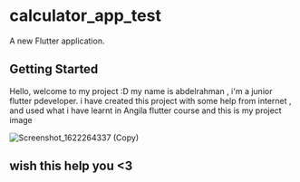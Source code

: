 # calculator_app_test

A new Flutter application.

## Getting Started
Hello, welcome to my project :D
my name is abdelrahman , i'm a junior flutter pdeveloper.
i have created this project with some help from internet , and used what i have learnt in Angila flutter course
and this is my project image

![Screenshot_1622264337 (Copy)](https://user-images.githubusercontent.com/54869237/120058608-620d0500-c04c-11eb-9a4f-508d4d2f680c.png)

## wish this help you <3 
